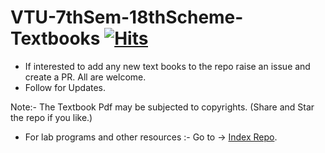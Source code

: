 # VTU-7thSem-18thScheme-Textbooks [![Hits](https://hits.seeyoufarm.com/api/count/incr/badge.svg?url=https%3A%2F%2Fgithub.com%2FSANJAY-NT%2FVTU-7thSem-18thScheme-Textbooks&count_bg=%2379C83D&title_bg=%23555555&icon=&icon_color=%23E7E7E7&title=Views&edge_flat=false)](https://hits.seeyoufarm.com)

- If interested to add any new text books to the repo raise an issue and create a PR. All are welcome.
- Follow for Updates. 


Note:- The Textbook Pdf may be subjected to copyrights.
(Share and Star the repo if you like.) 
 
- For lab programs and other resources :- 
Go to -> [Index Repo](https://github.com/SANJAY-NT/VTU-Resources).
